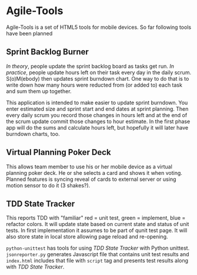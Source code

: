 Agile-Tools
===========

Agile-Tools is a set of HTML5 tools for mobile devices.
So far following tools have been planned

Sprint Backlog Burner
---------------------
*In theory*, people update the sprint backlog board as tasks get run. *In practice*,
people update hours left on their task every day in the daily scrum. S(o)M(ebody)
then updates sprint burndown chart. One way to do that is to write down how many hours 
were reducted from (or added to) each task and sum them up together.

This application is intended to make easier to update sprint burndown.
You enter estimated size and sprint start and end dates at sprint planning.
Then every daily scrum you record those changes in hours left and at the end of the 
scrum update commit those changes to hour estimate. In the first phase app will do
the sums and calculate hours left, but hopefully it will later have burndown charts, too.

Virtual Planning Poker Deck
---------------------------
This allows team member to use his or her mobile device as a virtual 
planning poker deck. He or she selects a card and shows it when voting.
Planned features is syncing reveal of cards to external server or using
motion sensor to do it (3 shakes?).

TDD State Tracker
-----------------
This reports TDD with "familiar" red = unit test, green = implement, blue = refactor colors.
It will update state based on current state and status of unit tests. In first implementation
it assumes to be part of qunit test page. It will also store state in local store allowing 
page reload and re-opening.

`python-unittest` has tools for using *TDD State Tracker* with Python unittest. `jsonreporter.py`
generates Javascript file that contains unit test results and `index.html` includes that file 
with `script` tag and presents test results along with *TDD State Tracker*.
